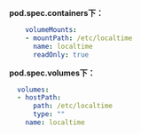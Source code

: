 **pod.spec.containers下：**

```yaml
    volumeMounts:
    - mountPath: /etc/localtime
      name: localtime
      readOnly: true
```

**pod.spec.volumes下：**

```yaml
  volumes:
  - hostPath:
      path: /etc/localtime
      type: ""
    name: localtime
```

